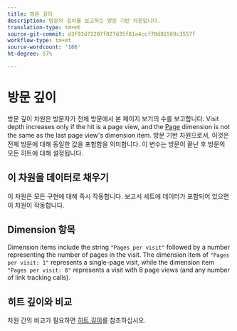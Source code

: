 ```yaml
---
title: 방문 깊이
description: 방문의 깊이를 보고하는 방문 기반 차원입니다.
translation-type: tm+mt
source-git-commit: d3f92d72207f027d35f81a4ccf70d01569c3557f
workflow-type: tm+mt
source-wordcount: '166'
ht-degree: 57%

---
```



# 방문 깊이

방문 깊이 차원은 방문자가 전체 방문에서 본 페이지 보기의 수를 보고합니다. Visit depth increases only if the hit is a page view, and the [Page](page.md) dimension is not the same as the last page view&#39;s dimension item. 방문 기반 차원으로서, 이것은 전체 방문에 대해 동일한 값을 포함함을 의미합니다. 이 변수는 방문이 끝난 후 방문의 모든 히트에 대해 설정됩니다.

## 이 차원을 데이터로 채우기

이 차원은 모든 구현에 대해 즉시 작동합니다. 보고서 세트에 데이터가 포함되어 있으면 이 차원이 작동합니다.

## Dimension 항목

Dimension items include the string `"Pages per visit"` followed by a number representing the number of pages in the visit. The dimension item of `"Pages per visit: 1"` represents a single-page visit, while the dimension item `"Pages per visit: 8"` represents a visit with 8 page views (and any number of link tracking calls).

## 히트 깊이와 비교

차원 간의 비교가 필요하면 [히트 깊이](hit-depth.md)를 참조하십시오.